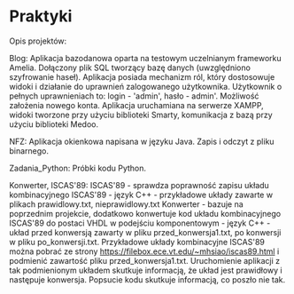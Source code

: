 # Praktyki

Opis projektów:

Blog:
Aplikacja bazodanowa oparta na testowym uczelnianym frameworku Amelia. Dołączony plik SQL tworzący bazę danych (uwzględniono szyfrowanie haseł). Aplikacja posiada mechanizm ról, który dostosowuje widoki i działanie do uprawnień zalogowanego użytkownika. Użytkownik o pełnych uprawnieniach to: login - 'admin', hasło - admin'. Możliwość założenia nowego konta.
Aplikacja uruchamiana na serwerze XAMPP, widoki tworzone przy użyciu biblioteki Smarty, komunikacja z bazą przy użyciu biblioteki Medoo.

NFZ:
Aplikacja okienkowa napisana w języku Java. Zapis i odczyt z pliku binarnego.

Zadania_Python:
Próbki kodu Python.

Konwerter, ISCAS'89:
ISCAS'89 - sprawdza poprawność zapisu układu kombinacyjnego ISCAS'89 - język C++ - przykładowe układy zawarte w plikach prawidlowy.txt, nieprawidlowy.txt
Konwerter - bazuje na poprzednim projekcie, dodatkowo konwertuje kod układu kombinacyjnego ISCAS'89 do postaci VHDL w podejściu komponentowym - język C++ - układ przed konwersją zawarty w pliku przed_konwersja1.txt, po konwersji w pliku po_konwersji.txt. 
Przykładowe układy kombinacyjne ISCAS'89 można pobrać ze strony https://filebox.ece.vt.edu/~mhsiao/iscas89.html i podmienić zawartość pliku przed_konwersja1.txt. 
Uruchomienie aplikacji z tak podmienionym układem skutkuje informacją, że układ jest prawidłowy i następuje konwersja. Popsucie kodu skutkuje informacją, co poszło nie tak.


